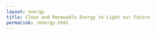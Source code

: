 ```yaml
---
layout: energy
title: Clean and Renewable Energy to Light our Future
permalink: /energy.html
---
```


